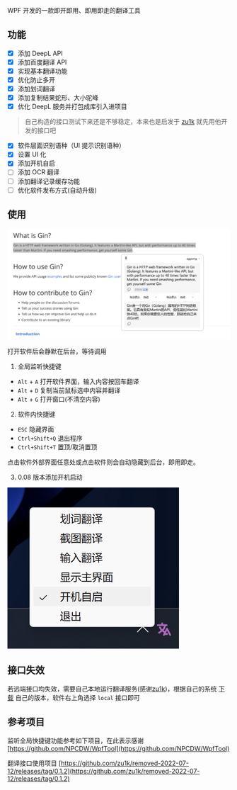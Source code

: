 
WPF 开发的一款即开即用、即用即走的翻译工具

## 功能

- [x] 添加 DeepL API
- [x] 添加百度翻译 API
- [x] 实现基本翻译功能
- [x] 优化防止多开
- [x] 添加划词翻译
- [x] 添加复制结果蛇形、大小驼峰
- [x] 优化 DeepL 服务并打包成库引入进项目
> 自己构造的接口测试下来还是不够稳定，本来也是启发于 [zu1k](https://github.com/zu1k) 就先用他开发的接口吧
- [x] 软件层面识别语种（UI 提示识别语种）
- [x] 设置 UI 化
- [x] 添加开机自启
- [ ] 添加 OCR 翻译
- [ ] 添加翻译记录缓存功能
- [ ] 优化软件发布方式(自动升级)

## 使用

![previews](./example.png)

打开软件后会静默在后台，等待调用
1. 全局监听快捷键
- `Alt` + `A` 打开软件界面，输入内容按回车翻译
- `Alt` + `D` 复制当前鼠标选中内容并翻译
- `Alt` + `G` 打开窗口(不清空内容)

2. 软件内快捷键
- `ESC` 隐藏界面
- `Ctrl+Shift+Q` 退出程序
- `Ctrl+Shift+T` 置顶/取消置顶

点击软件外部界面任意处或点击软件则会自动隐藏到后台，即用即走。

3. 0.08 版本添加开机启动

![previews](./example2.png)

## 接口失效

若远端接口均失效，需要自己本地运行翻译服务(感谢[zu1k](https://github.com/zu1k))，根据自己的系统 [下载](https://github.com/zu1k/removed-2022-07-12) 自己的版本，软件右上角选择 `local` 接口即可

## 参考项目

监听全局快捷键功能参考如下项目，在此表示感谢 [https://github.com/NPCDW/WpfTool](https://github.com/NPCDW/WpfTool)  

翻译接口使用项目 [https://github.com/zu1k/removed-2022-07-12/releases/tag/0.1.2](https://github.com/zu1k/removed-2022-07-12/releases/tag/0.1.2)